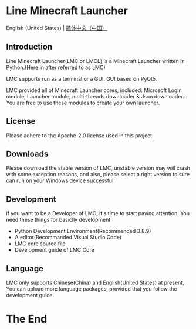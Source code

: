 # Line Minecraft Launcher
English (United States) | [简体中文（中国）](README_zh-cn.md)

## Introduction
Line Minecraft Launcher(LMC or LMCL) is a Minecraft Launcher written in Python.(Here in after referred to as LMC)

LMC supports run as a terminal or a GUI. GUI based on PyQt5.

LMC provided all of Minecraft Launcher cores, included: Microsoft Login module, Launcher module, multi-threads downloader & Json downloader... You are free to use these modules to create your own launcher.

## License
Please adhere to the Apache-2.0 license used in this project.

## Downloads
Please download the stable version of LMC, unstable version may will crash with some exception reasons, and also, please select a right version to sure can run on your Windows device successful.

## Development
if you want to be a Developer of LMC, it's time to start paying attention.
You need these things for basiclly development:
* Python Development Environment(Recommended 3.8.9)
* A editor(Recommanded Visual Studio Code)
* LMC core source file
* Development guide of LMC Core


## Language
LMC only supports Chinese(China) and English(United States) at present, You can upload more language packages, provided that you follow the development guide.

# The End
